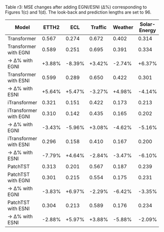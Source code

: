 Table r3: MSE changes after adding EGNI/ESNI (Δ%) corresponding to Figures 1(c) and 1(d). The look-back and prediction lengths are set to 96. 

| Model                  | ETTH2  | ECL    | Traffic | Weather | Solar-Energy | PEMS03  |
| ---------------------- | ------ | ------ | ------- | ------- | ------------ | ------- |
| Transformer            | 0.567  | 0.274  | 0.672   | 0.402   | 0.314        | 0.298   |
| Transformer with EGNI  | 0.589  | 0.251  | 0.695   | 0.391   | 0.334        | 0.282   |
| → Δ% with EGNI         | +3.88% | -8.39% | +3.42%  | -2.74%  | +6.37%       | -5.37%  |
| Transformer with ESNI  | 0.599  | 0.289  | 0.650   | 0.422   | 0.301        | 0.286   |
| → Δ% with ESNI         | +5.64% | +5.47% | -3.27%  | +4.98%  | -4.14%       | -4.03%  |
| iTransformer           | 0.321  | 0.151  | 0.422   | 0.173   | 0.213        | 0.069   |
| iTransformer with EGNI | 0.310  | 0.142  | 0.435   | 0.165   | 0.202        | 0.075   |
| → Δ% with EGNI         | -3.43% | -5.96% | +3.08%  | -4.62%  | -5.16%       | +8.70%  |
| iTransformer with ESNI | 0.296  | 0.158  | 0.410   | 0.167   | 0.200        | 0.075   |
| → Δ% with ESNI         | -7.79% | +4.64% | -2.84%  | -3.47%  | -6.10%       | +8.70%  |
| PatchTST               | 0.313  | 0.201  | 0.567   | 0.187   | 0.239        | 0.107   |
| PatchTST with EGNI     | 0.301  | 0.215  | 0.554   | 0.175   | 0.231        | 0.095   |
| → Δ% with EGNI         | -3.83% | +6.97% | -2.29%  | -6.42%  | -3.35%       | -11.21% |
| PatchTST with ESNI     | 0.304  | 0.213  | 0.589   | 0.176   | 0.234        | 0.120   |
| → Δ% with ESNI         | -2.88% | +5.97% | +3.88%  | -5.88%  | -2.09%       | +12.15% |